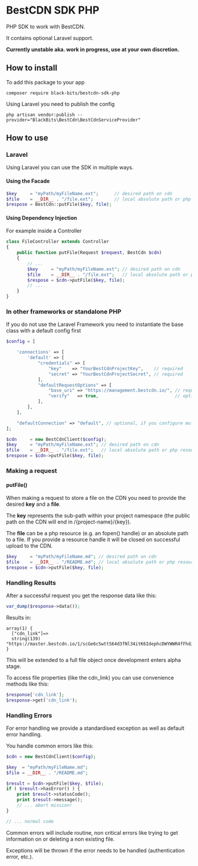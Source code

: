 # BestCDN SDK PHP

PHP SDK to work with BestCDN.

It contains optional Laravel support.

**Currently unstable aka. work in progress, use at your own discretion.**

## How to install

To add this package to your app
```
composer require black-bits/bestcdn-sdk-php
```

Using Laravel you need to publish the config
```
php artisan vendor:publish --provider="BlackBits\BestCdn\BestCdnServiceProvider"
```

## How to use

### Laravel

Using Laravel you can use the SDK in multiple ways.

#### Using the Facade

```php
$key     = "myPath/myFileName.ext";      // desired path on cdn
$file    = __DIR__ . "/file.ext";        // local absolute path or php resource handle
$respose = BestCdn::putFile($key, file); 
```




#### Using Dependency Injection

For example inside a Controller

```php
class FileController extends Controller
{
    public function putFile(Request $request, BestCdn $cdn)
    {
        // ...
        $key     = "myPath/myFileName.ext"; // desired path on cdn
        $file    = __DIR__ . "/file.ext";   // local absolute path or php resource handle
        $respose = $cdn->putFile($key, file); 
        // ...
    }
}
```

### In other frameworks or standalone PHP
If you do not use the Laravel Framework you need to instantiate the base class with a default config first

```php
$config = [

    'connections' => [
        'default' => [
            "credentials" => [
                "key"    => "YourBestCdnProjectKey",    // required
                "secret" => "YourBestCdnProjectSecret", // required
            ],
            "defaultRequestOptions" => [
                "base_uri" => "https://management.bestcdn.io/", // required - e.g. sandbox(testing) or production endpoint
                "verify"   => true,                             // optional - can be set to false for local testing (does not enforce SSL verification)
            ],
        ],
    ],

    "defaultConnection" => "default", // optional, if you configure multiple connections (multiple projects/testing/production)
];

$cdn     = new BestCdnClient($config);
$key     = "myPath/myFileName.ext"; // desired path on cdn
$file    = __DIR__ . "/file.ext";   // local absolute path or php resource handle
$respose = $cdn->putFile($key, file);
```

### Making a request

#### putFile()
When making a request to store a file on the CDN you need to provide the desired **key** and a **file**.
  
The **key** represents the sub-path within your project namespace (the public path on the CDN will end in /{project-name}/{key}).

The **file** can be a php resource (e.g. an fopen() handle) or an absolute path to a file.
If you provide a resource handle it will be closed on successful upload to the CDN.

```php
$key     = "myPath/myFileName.md"; // desired path on cdn
$file    = __DIR__ . "/README.md"; // local absolute path or php resource handle
$respose = $cdn->putFile($key, file);
```

### Handling Results

After a successful request you get the response data like this:
```php
var_dump($response->data());
```
Results in:
```
array(1) {
  ["cdn_link"]=>
  string(139) "https://master.bestcdn.io/1/scGe6cSwttS64d3fNl34itK6IdephcDWYWWR4fFhdJVJyiRskU2bI2D80FzpO0fY7KBgyvmjZvNCPitE5Dd5fKkOC4s4mBWWY3KZ.md"
}
```
This will be extended to a full file object once development enters alpha stage.

To access file properties (like the cdn_link) you can use convenience methods like this:
```php
$response['cdn_link'];
$response->get('cdn_link');
```
### Handling Errors

For error handling we provide a standardised exception as well as default error handling.

You handle common errors like this:

```php
$cdn = new BestCdnClient($config);

$key  = "myPath/myFileName.md";
$file = __DIR__ . "/README.md";

$result = $cdn->putFile($key, $file);
if ( $result->hasError() ) {
    print $result->statusCode();
    print $result->message();
    // ... abort mission!
}

// ... normal code
```

Common errors will include routine, non critical errors like trying to get information on or deleting a non existing file.

Exceptions will be thrown if the error needs to be handled (authentication error, etc.).